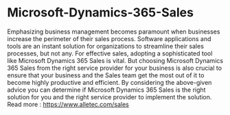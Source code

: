 # Microsoft-Dynamics-365-Sales

Emphasizing business management becomes paramount when businesses increase the perimeter of their sales process. Software applications and tools are an instant solution for organizations to streamline their sales processes, but not any. For effective sales, adopting a sophisticated tool like Microsoft Dynamics 365 Sales is vital.
But choosing Microsoft Dynamics 365 Sales from the right service provider for your business is also crucial to ensure that your business and the Sales team get the most out of it to become highly productive and efficient. By considering the above-given advice you can determine if Microsoft Dynamics 365 Sales is the right solution for you and the right service provider to implement the solution.
Read more : https://www.alletec.com/sales
